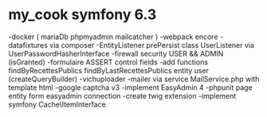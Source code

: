 # my_cook symfony 6.3
-docker ( mariaDb phpmyadmin mailcatcher ) 
-webpack encore 
-datafixtures via composer
-EntityListener prePersist class UserListener via UserPasswordHasherInterface
-firewall security USER && ADMIN (isGranted) 
-formulaire ASSERT control fields
-add functions findByRecettesPublics findByLastRecettesPublics entity user (createQueryBuilder)
-vichuploader 
-mailer via service MailService.php with template html
-google captcha v3
-implement EasyAdmin 4
-phpunit page entity form easyadmin connection
-create twig extension
-implement symfony Cache\ItemInterface

